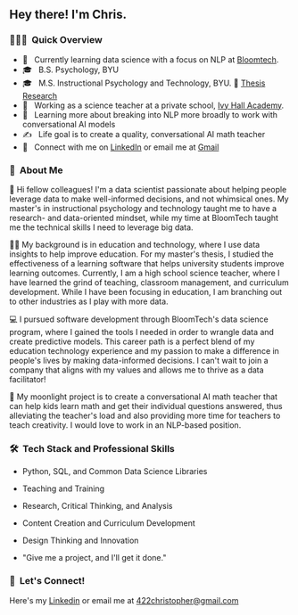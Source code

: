 <h2> Hey there! I'm Chris.</h2>

<h3> 👨🏻‍💻 &nbsp;Quick Overview </h3>

- 🤔 &nbsp; Currently learning data science with a focus on NLP at [Bloomtech](https://www.bloomtech.com/).
- 🎓 &nbsp; B.S. Psychology, BYU
- 🎓 &nbsp; M.S. Instructional Psychology and Technology, BYU. 📜 [Thesis Research](https://scholarsarchive.byu.edu/etd/8406/)
- 💼 &nbsp; Working as a science teacher at a private school, [Ivy Hall Academy](https://ivyhallacademy.org/).
- 🌱 &nbsp; Learning more about breaking into NLP more broadly to work with conversational AI models
- ✍️ &nbsp; Life goal is to create a quality, conversational AI math teacher
- 🤝 &nbsp; Connect with me on [LinkedIn](https://www.linkedin.com/in/422christopher/) or email me at [Gmail](mailto:422christopher@gmail.com)

<h3> 📌 &nbsp;About Me </h3>

🙂 Hi fellow colleagues! I'm a data scientist passionate about helping people leverage data to make well-informed decisions, and not whimsical ones. My master's in instructional psychology and technology taught me to have a research- and data-oriented mindset, while my time at BloomTech taught me the technical skills I need to leverage big data.

👨‍🏫 My background is in education and technology, where I use data insights to help improve education. For my master's thesis, I studied the effectiveness of a learning software that helps university students improve learning outcomes. Currently, I am a high school science teacher, where I have learned the grind of teaching, classroom management, and curriculum development. While I have been focusing in education, I am branching out to other industries as I play with more data.

💻 I pursued software development through BloomTech's data science program, where I gained the tools I needed in order to wrangle data and create predictive models. This career path is a perfect blend of my education technology experience and my passion to make a difference in people's lives by making data-informed decisions. I can't wait to join a company that aligns with my values and allows me to thrive as a data facilitator!

🌙 My moonlight project is to create a conversational AI math teacher that can help kids learn math and get their individual questions answered, thus alleviating the teacher's load and also providing more time for teachers to teach creativity. I would love to work in an NLP-based position.

<h3> 🛠 &nbsp;Tech Stack and Professional Skills</h3>

- Python, SQL, and Common Data Science Libraries

- Teaching and Training

- Research, Critical Thinking, and Analysis

- Content Creation and Curriculum Development

- Design Thinking and Innovation

- "Give me a project, and I'll get it done."


<h3> 🤝 &nbsp;Let's Connect!</h3>

Here's my [Linkedin](https://www.linkedin.com/in/422christopher/) or email me at [422christopher@gmail.com](mailto:422christopher@gmail.com)
